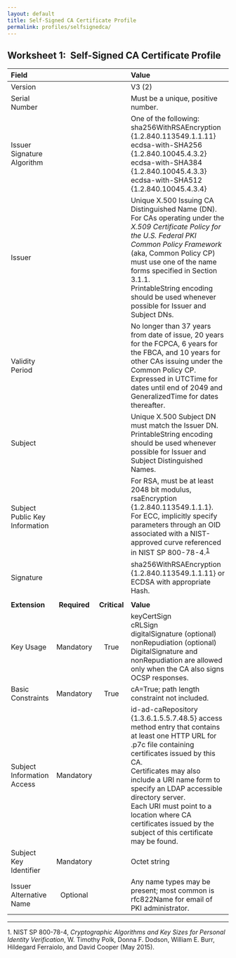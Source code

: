 ```yaml
---
layout: default
title: Self-Signed CA Certificate Profile
permalink: profiles/selfsignedca/
---
```


## Worksheet 1:&nbsp;&nbsp;Self-Signed CA Certificate Profile

| **Field** |       |       | **Value**                             |
| :-------- | :---: | :---: | :-------------------------------     |
| Version   |       |       | V3 (2)                                 |
| Serial Number   |       |       | Must be a unique, positive number. |
| Issuer Signature Algorithm   |       |       |  One of the following: <br>sha256WithRSAEncryption {1.2.840.113549.1.1.11} <br>ecdsa-with-SHA256 {1.2.840.10045.4.3.2} <br>ecdsa-with-SHA384 {1.2.840.10045.4.3.3} <br>ecdsa-with-SHA512 {1.2.840.10045.4.3.4} | 
| Issuer   |       |       |  Unique X.500 Issuing CA Distinguished Name (DN).<br>For CAs operating under the _X.509 Certificate Policy for the U.S. Federal PKI Common Policy Framework_ (aka, Common Policy CP) must use one of the name forms specified in Section 3.1.1.<br>PrintableString encoding should be used whenever possible for Issuer and Subject DNs. |
| Validity Period   |       |       |  No longer than 37 years from date of issue, 20 years for the FCPCA, 6 years for the FBCA, and 10 years for other CAs issuing under the Common Policy CP.<br>Expressed in UTCTime for dates until end of 2049 and GeneralizedTime for dates thereafter.  | 
| Subject   |       |       |   Unique X.500 Subject DN must match the Issuer DN.<br>PrintableString encoding should be used whenever possible for Issuer and Subject Distinguished Names.   |
| Subject Public Key Information   |       |       |   For RSA, must be at least 2048 bit modulus, rsaEncryption {1.2.840.113549.1.1.1}.<BR>For ECC, implicitly specify parameters through an OID associated with a NIST-approved curve referenced in NIST SP 800-78-4.<sup>[1](#1)</sup>   |
| Signature   |       |       |   sha256WithRSAEncryption {1.2.840.113549.1.1.11} or ECDSA with appropriate Hash.   |
|               |                 |              |                                       |
| **Extension** |  **Required**   | **Critical** | **Value**                             |
| Key Usage  | Mandatory | True |  keyCertSign<br>cRLSign<br>digitalSignature (optional)<br>nonRepudiation (optional)<br>DigitalSignature and nonRepudiation are allowed only when the CA also signs OCSP responses.  |
| Basic Constraints   | Mandatory | True |  cA=True; path length constraint not included. |
| Subject Information Access   | Mandatory |  |  id-ad-caRepository {1.3.6.1.5.5.7.48.5} access method entry that contains at least one HTTP URL for .p7c file containing certificates issued by this CA.<br>Certificates may also include a URI name form to specify an LDAP accessible directory server.<br>Each URI must point to a location where CA certificates issued by the subject of this certificate may be found.  |
| Subject Key Identifier   | Mandatory |  | Octet string   |
|Issuer Alternative Name   | Optional  |  | Any name types may be present; most common is rfc822Name for email of PKI administrator. |

------
<a name="1">1</a>. NIST SP 800-78-4, _Cryptographic Algorithms and Key Sizes for Personal Identity Verification_, W. Timothy Polk, Donna F. Dodson, William E. Burr, Hildegard Ferraiolo, and David Cooper (May 2015).

